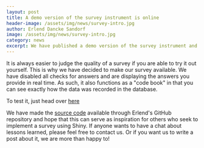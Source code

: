 ```yaml
---
layout: post
title: A demo version of the survey instrument is online
header-image: /assets/img/news/survey-intro.jpg
author: Erlend Dancke Sandorf
image: /assets/img/news/survey-intro.jpg
category: news
excerpt: We have published a demo version of the survey instrument and made the source code for the Shiny implementation freely available online. 
---
```


It is always easier to judge the quality of a survey if you are able to try it out yourself. This is why we have decided to make our survey available. We have disabled all checks for answers and are displaying the answers you provide in real time. As such, it also functions as a "code book" in that you can see exactly how the data was recorded in the database. 

To test it, just head over [here](https://survey.inspire-project.info)

We have made the [source code](https://github.com/edsandorf/inspire-project-survey) available through Erlend's GitHub repository and hope that this can serve as inspiration for others who seek to implement a survey using Shiny. If anyone wants to have a chat about lessons learned, please feel free to contact us. Or if you want us to write a post about it, we are more than happy to!
